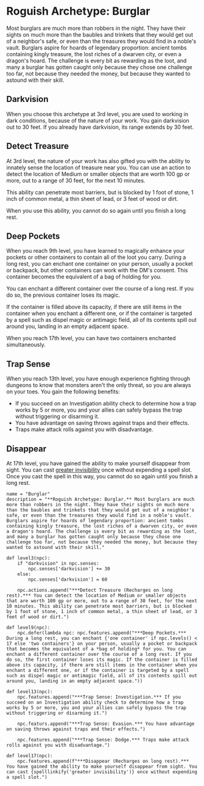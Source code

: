 # Roguish Archetype: Burglar
Most burglars are much more than robbers in the night. They have their sights on much more than the baubles and trinkets that they would get out of a neighbor's safe, or even than the treasures they would find in a noble's vault. Burglars aspire for hoards of legendary proportion: ancient tombs containing kingly treasure, the lost riches of a dwarven city, or even a dragon's hoard. The challenge is every bit as rewarding as the loot, and many a burglar has gotten caught only because they chose one challenge too far, not because they needed the money, but because they wanted to astound with their skill.

## Darkvision
When you choose this archetype at 3rd level, you are used to working in dark conditions, because of the nature of your work. You gain darkvision out to 30 feet. If you already have darkvision, its range extends by 30 feet.

## Detect Treasure
At 3rd level, the nature of your work has also gifted you with the ability to innately sense the location of treasure near you. You can use an action to detect the location of Medium or smaller objects that are worth 100 gp or more, out to a range of 30 feet, for the next 10 minutes. 

This ability can penetrate most barriers, but is blocked by 1 foot of stone, 1 inch of common metal, a thin sheet of lead, or 3 feet of wood or dirt. 

When you use this ability, you cannot do so again until you finish a long rest.

## Deep Pockets
When you reach 9th level, you have learned to magically enhance your pockets or other containers to contain all of the loot you carry. During a long rest, you can enchant one container on your person, usually a pocket or backpack, but other containers can work with the DM's consent. This container becomes the equivalent of a bag of holding for you.

You can enchant a different container over the course of a long rest. If you do so, the previous container loses its magic.

If the container is filled above its capacity, if there are still items in the container when you enchant a different one, or if the container is targeted by a spell such as dispel magic or antimagic field, all of its contents spill out around you, landing in an empty adjacent space.

When you reach 17th level, you can have two containers enchanted simultaneously.

## Trap Sense
When you reach 13th level, you have enough experience fighting through dungeons to know that monsters aren't the only threat, so you are always on your toes. You gain the following benefits:

* If you succeed on an Investigation ability check to determine how a trap works by 5 or more, you and your allies can safely bypass the trap without triggering or disarming it.
* You have advantage on saving throws against traps and their effects.
* Traps make attack rolls against you with disadvantage.

## Disappear
At 17th level, you have gained the ability to make yourself disappear from sight. You can cast [greater invisibility](../../Magic/Spells/greater-invisibility.md) once without expending a spell slot. Once you cast the spell in this way, you cannot do so again until you finish a long rest.

```
name = "Burglar"
description = "**Roguish Archetype: Burglar.** Most burglars are much more than robbers in the night. They have their sights on much more than the baubles and trinkets that they would get out of a neighbor's safe, or even than the treasures they would find in a noble's vault. Burglars aspire for hoards of legendary proportion: ancient tombs containing kingly treasure, the lost riches of a dwarven city, or even a dragon's hoard. The challenge is every bit as rewarding as the loot, and many a burglar has gotten caught only because they chose one challenge too far, not because they needed the money, but because they wanted to astound with their skill."

def level3(npc):
    if "darkvision" in npc.senses:
        npc.senses['darkvision'] += 30
    else:
        npc.senses['darkvision'] = 60

    npc.actions.append("***Detect Treasure (Recharges on long rest).*** You can detect the location of Medium or smaller objects that are worth 100 gp or more, out to a range of 30 feet, for the next 10 minutes. This ability can penetrate most barriers, but is blocked by 1 foot of stone, 1 inch of common metal, a thin sheet of lead, or 3 feet of wood or dirt.")

def level9(npc):
    npc.defer(lambda npc: npc.features.append("***Deep Pockets.*** During a long rest, you can enchant {'one container' if npc.levels() < 17 else 'two containers'} on your person, usually a pocket or backpack that becomes the equivalent of a *bag of holding* for you. You can enchant a different container over the course of a long rest. If you do so, the first container loses its magic. If the container is filled above its capacity, if there are still items in the container when you enchant a different one, or if the container is targeted by a spell such as dispel magic or antimagic field, all of its contents spill out around you, landing in an empty adjacent space."))

def level13(npc):
    npc.features.append("***Trap Sense: Investigation.*** If you succeed on an Investigation ability check to determine how a trap works by 5 or more, you and your allies can safely bypass the trap without triggering or disarming it.")

    npc.featurs.append("***Trap Sense: Evasion.*** You have advantage on saving throws against traps and their effects.")

    npc.features.append("***Trap Sense: Dodge.*** Traps make attack rolls against you with disadvantage.")

def level17(npc):
    npc.features.append(f"***Disappear (Recharges on long rest).*** You have gained the ability to make yourself disappear from sight. You can cast {spelllinkify('greater invisibility')} once without expending a spell slot.")
```
